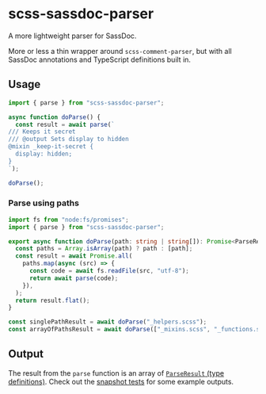 # scss-sassdoc-parser

A more lightweight parser for SassDoc.

More or less a thin wrapper around `scss-comment-parser`, but with all SassDoc annotations and TypeScript definitions built in.

## Usage

```ts
import { parse } from "scss-sassdoc-parser";

async function doParse() {
  const result = await parse(`
/// Keeps it secret
/// @output Sets display to hidden
@mixin _keep-it-secret {
  display: hidden;
}
`);

doParse();
```

### Parse using paths

```ts
import fs from "node:fs/promises";
import { parse } from "scss-sassdoc-parser";

export async function doParse(path: string | string[]): Promise<ParseResult[]> {
  const paths = Array.isArray(path) ? path : [path];
  const result = await Promise.all(
    paths.map(async (src) => {
      const code = await fs.readFile(src, "utf-8");
      return await parse(code);
    }),
  );
  return result.flat();
}

const singlePathResult = await doParse("_helpers.scss");
const arrayOfPathsResult = await doParse(["_mixins.scss", "_functions.scss"]);
```

## Output

The result from the `parse` function is an array of [`ParseResult` (type definitions)](/src/types.ts#L87). Check out the [snapshot tests](/src/sassdoc-parser.test.ts) for some example outputs.
